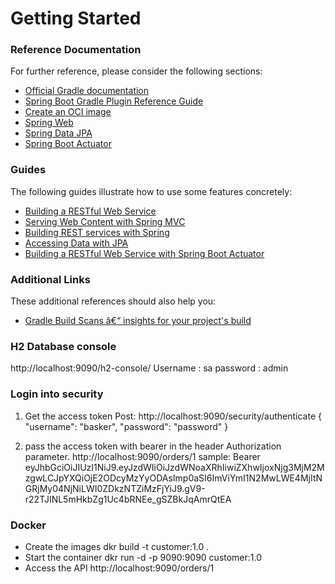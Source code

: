 # Getting Started

### Reference Documentation
For further reference, please consider the following sections:

* [Official Gradle documentation](https://docs.gradle.org)
* [Spring Boot Gradle Plugin Reference Guide](https://docs.spring.io/spring-boot/docs/2.7.12/gradle-plugin/reference/html/)
* [Create an OCI image](https://docs.spring.io/spring-boot/docs/2.7.12/gradle-plugin/reference/html/#build-image)
* [Spring Web](https://docs.spring.io/spring-boot/docs/2.7.12/reference/htmlsingle/#web)
* [Spring Data JPA](https://docs.spring.io/spring-boot/docs/2.7.12/reference/htmlsingle/#data.sql.jpa-and-spring-data)
* [Spring Boot Actuator](https://docs.spring.io/spring-boot/docs/2.7.12/reference/htmlsingle/#actuator)

### Guides
The following guides illustrate how to use some features concretely:

* [Building a RESTful Web Service](https://spring.io/guides/gs/rest-service/)
* [Serving Web Content with Spring MVC](https://spring.io/guides/gs/serving-web-content/)
* [Building REST services with Spring](https://spring.io/guides/tutorials/rest/)
* [Accessing Data with JPA](https://spring.io/guides/gs/accessing-data-jpa/)
* [Building a RESTful Web Service with Spring Boot Actuator](https://spring.io/guides/gs/actuator-service/)

### Additional Links
These additional references should also help you:

* [Gradle Build Scans â€“ insights for your project's build](https://scans.gradle.com#gradle)


### H2 Database console
http://localhost:9090/h2-console/
	Username : sa
	password : admin

### Login into security
1) Get the access token 
Post: http://localhost:9090/security/authenticate
{
    "username": "basker",
    "password": "password"
}

2) pass the access token with bearer in the header Authorization parameter.
http://localhost:9090/orders/1
sample: 
Bearer eyJhbGciOiJIUzI1NiJ9.eyJzdWIiOiJzdWNoaXRhIiwiZXhwIjoxNjg3MjM2MzgwLCJpYXQiOjE2ODcyMzYyODAsImp0aSI6ImViYmI1N2MwLWE4MjItNGRjMy04NjNiLWI0ZDkzNTZiMzFjYiJ9.gV9-r22TJINL5mHkbZg1Uc4bRNEe_gSZBkJqAmrQtEA


### Docker
* Create the images
 	dkr build -t customer:1.0 .
* Start the container
	 dkr run -d -p 9090:9090 customer:1.0
* Access the API
	http://localhost:9090/orders/1
